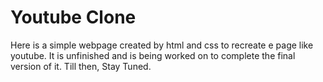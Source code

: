 # Youtube Clone
Here is a simple webpage created by html and css to recreate e page like youtube. It is unfinished and is being worked on to complete the final version of it.
Till then, Stay Tuned.
